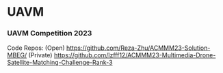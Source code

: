 # UAVM



### UAVM Competition 2023 

Code Repos: 
(Open) https://github.com/Reza-Zhu/ACMMM23-Solution-MBEG/
(Private) https://github.com/lzfff12/ACMMM23-Multimedia-Drone-Satellite-Matching-Challenge-Rank-3 
